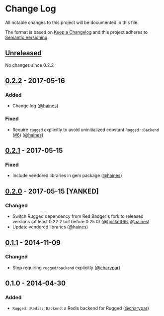 # Change Log
All notable changes to this project will be documented in this file.

The format is based on [Keep a Changelog](http://keepachangelog.com/) and this project adheres to [Semantic Versioning](http://semver.org/).


## [Unreleased]
No changes since 0.2.2

## [0.2.2] - 2017-05-16
### Added
- Change log ([@haines])

### Fixed
- Require `rugged` explicitly to avoid uninitialized constant `Rugged::Backend` ([#6]) ([@haines])


## [0.2.1] - 2017-05-15
### Fixed
- Include vendored libraries in gem package ([@haines])


## [0.2.0] - 2017-05-15 [YANKED]
### Changed
- Switch Rugged dependency from Red Badger's fork to released versions (at least 0.22.2 but before 0.25.0) ([@tpickett66], [@haines])
- Update vendored libraries ([@haines])


## [0.1.1] - 2014-11-09
### Changed
- Stop requiring `rugged/backend` explicitly ([@charypar])


## 0.1.0 - 2014-04-30
### Added
- `Rugged::Redis::Backend`: a Redis backend for Rugged ([@charypar])


[Unreleased]: https://github.com/redbadger/rugged-redis/compare/v0.2.2...HEAD
[0.2.2]: https://github.com/redbadger/rugged-redis/compare/v0.2.1...v0.2.2
[0.2.1]: https://github.com/redbadger/rugged-redis/compare/v0.2.0...v0.2.1
[0.2.0]: https://github.com/redbadger/rugged-redis/compare/v0.1.1...v0.2.0
[0.1.1]: https://github.com/redbadger/rugged-redis/compare/v0.1.0...v0.1.1

[@charypar]: https://github.com/charypar
[@haines]: https://github.com/haines
[@tpickett66]: https://github.com/tpickett66

[#6]: https://github.com/redbadger/rugged-redis/issues/6

